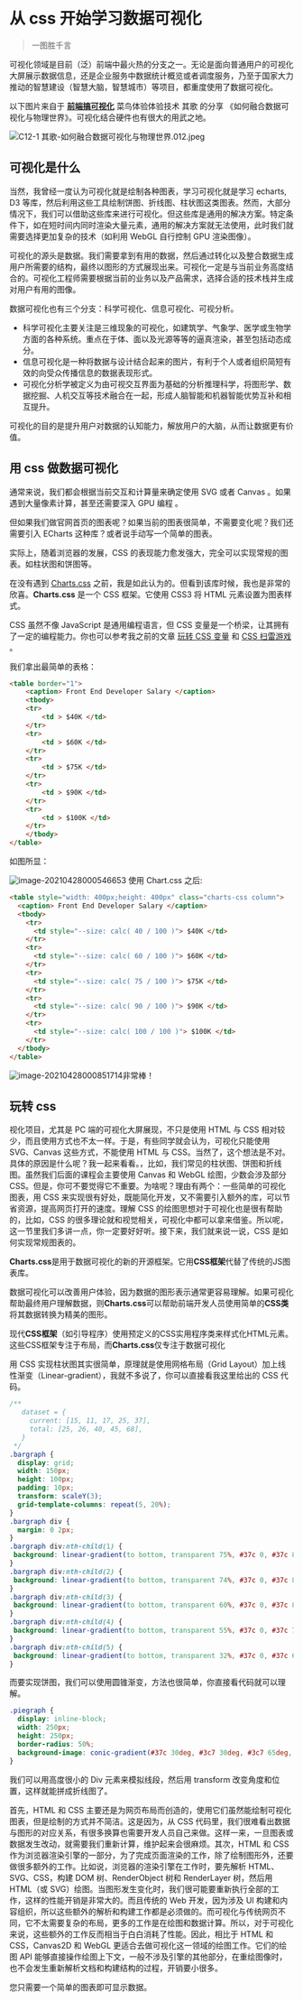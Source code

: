 # 从 css 开始学习数据可视化

> 一图胜千言

可视化领域是目前（泛）前端中最火热的分支之一。无论是面向普通用户的可视化大屏展示数据信息，还是企业服务中数据统计概览或者调度服务，乃至于国家大力推动的智慧建设（智慧大脑，智慧城市）等项目，都重度使用了数据可视化。

以下图片来自于 [**前端搞可视化**](https://www.yuque.com/zaotalk/conf/ot7ia8) 菜鸟体验体验技术 其歌 的分享 《如何融合数据可视化与物理世界》。可视化结合硬件也有很大的用武之地。

![C12-1 其歌-如何融合数据可视化与物理世界.012.jpeg](https://cdn.nlark.com/yuque/0/2020/jpeg/276138/1597038998877-e78452fa-2dda-404f-afea-16b9c2436950.jpeg?x-oss-process=image%2Fresize%2Cw_1300)

## 可视化是什么

当然，我曾经一度认为可视化就是绘制各种图表，学习可视化就是学习 echarts, D3 等库，然后利用这些工具绘制饼图、折线图、柱状图这类图表。然而，大部分情况下，我们可以借助这些库来进行可视化。但这些库是通用的解决方案。特定条件下，如在短时间内同时渲染大量元素，通用的解决方案就无法使用，此时我们就需要选择更加复杂的技术（如利用 WebGL 自行控制 GPU 渲染图像）。

可视化的源头是数据。我们需要拿到有用的数据，然后通过转化以及整合数据生成用户所需要的结构，最终以图形的方式展现出来。可视化一定是与当前业务高度结合的。可视化工程师需要根据当前的业务以及产品需求，选择合适的技术栈并生成对用户有用的图像。

数据可视化也有三个分支：科学可视化、信息可视化、可视分析。

- 科学可视化主要关注是三维现象的可视化，如建筑学、气象学、医学或生物学方面的各种系统。重点在于体、面以及光源等等的逼真渲染，甚至包括动态成分。
- 信息可视化是一种将数据与设计结合起来的图片，有利于个人或者组织简短有效的向受众传播信息的数据表现形式。
- 可视化分析学被定义为由可视交互界面为基础的分析推理科学，将图形学、数据挖掘、人机交互等技术融合在一起，形成人脑智能和机器智能优势互补和相互提升。



可视化的目的是提升用户对数据的认知能力，解放用户的大脑，从而让数据更有价值。

## 用 css 做数据可视化

通常来说，我们都会根据当前交互和计算量来确定使用 SVG 或者 Canvas 。如果遇到大量像素计算，甚至还需要深入 GPU 编程 。

但如果我们做官网首页的图表呢？如果当前的图表很简单，不需要变化呢？我们还需要引入 ECharts 这种库？或者说手动写一个简单的图表。

实际上，随着浏览器的发展，CSS 的表现能力愈发强大，完全可以实现常规的图表。如柱状图和饼图等。







在没有遇到 [Charts.css](https://chartscss.org/) 之前，我是如此认为的。但看到该库时候，我也是非常的欣喜。**Charts.css** 是一个 CSS 框架。它使用 CSS3 将 HTML 元素设置为图表样式。

CSS 虽然不像 JavaScript 是通用编程语言，但 CSS 变量是一个桥梁，让其拥有了一定的编程能力。你也可以参考我之前的文章 [玩转 CSS 变量](https://github.com/wsafight/personBlog/issues/25) 和 [CSS 扫雷游戏](https://propjockey.github.io/css-sweeper/) 。

我们拿出最简单的表格：

```html
<table border="1">
    <caption> Front End Developer Salary </caption>
    <tbody>
    <tr>
        <td > $40K </td>
    </tr>
    <tr>
        <td > $60K </td>
    </tr>
    <tr>
        <td > $75K </td>
    </tr>
    <tr>
        <td > $90K </td>
    </tr>
    <tr>
        <td > $100K </td>
    </tr>
    </tbody>
</table>
```



如图所显：

![image-20210428000546653](C:\Users\wsa\AppData\Roaming\Typora\typora-user-images\image-20210428000546653.png) 使用 Chart.css 之后:

```html
<table style="width: 400px;height: 400px" class="charts-css column">
  <caption> Front End Developer Salary </caption>
  <tbody>
    <tr>
      <td style="--size: calc( 40 / 100 )"> $40K </td>
    </tr>
    <tr>
      <td style="--size: calc( 60 / 100 )"> $60K </td>
    </tr>
    <tr>
      <td style="--size: calc( 75 / 100 )"> $75K </td>
    </tr>
    <tr>
      <td style="--size: calc( 90 / 100 )"> $90K </td>
    </tr>
    <tr>
      <td style="--size: calc( 100 / 100 )"> $100K </td>
    </tr>
  </tbody>
</table>   
```

![image-20210428000851714](C:\Users\wsa\AppData\Roaming\Typora\typora-user-images\image-20210428000851714.png)非常棒！



## 玩转 css



视化项目，尤其是 PC 端的可视化大屏展现，不只是使用 HTML 与 CSS 相对较少，而且使用方式也不太一样。于是，有些同学就会认为，可视化只能使用 SVG、Canvas 这些方式，不能使用 HTML 与 CSS。当然了，这个想法是不对。具体的原因是什么呢？我一起来看看。，比如，我们常见的柱状图、饼图和折线图。虽然我们后面的课程会主要使用 Canvas 和 WebGL 绘图，少数会涉及部分 CSS。但是，你可不要觉得它不重要。为啥呢？理由有两个：一些简单的可视化图表，用 CSS 来实现很有好处，既能简化开发，又不需要引入额外的库，可以节省资源，提高网页打开的速度。理解 CSS 的绘图思想对于可视化也是很有帮助的，比如，CSS 的很多理论就和视觉相关，可视化中都可以拿来借鉴。所以呢，这一节里我们多讲一点，你一定要好好听。接下来，我们就来说一说，CSS 是如何实现常规图表的。



**Charts.css**是用于数据可视化的新的开源框架。它用**CSS框架**代替了传统的JS图表库。

数据可视化可以改善用户体验，因为数据的图形表示通常更容易理解。如果可视化帮助最终用户理解数据，则**Charts.css**可以帮助前端开发人员使用简单的**CSS类**将其数据转换为精美的图形。

现代**CSS框架**（如引导程序）使用预定义的CSS实用程序类来样式化HTML元素。这些CSS框架专注于布局，而**Charts.css**仅专注于数据可视化



用 CSS 实现柱状图其实很简单，原理就是使用网格布局（Grid Layout）加上线性渐变（Linear-gradient），我就不多说了，你可以直接看我这里给出的 CSS 代码。

```css
/**
   dataset = {
     current: [15, 11, 17, 25, 37],
     total: [25, 26, 40, 45, 68],
   }
 */
.bargraph {
  display: grid;
  width: 150px;
  height: 100px;
  padding: 10px;
  transform: scaleY(3);
  grid-template-columns: repeat(5, 20%);
}
.bargraph div {
  margin: 0 2px;
}
.bargraph div:nth-child(1) {
 background: linear-gradient(to bottom, transparent 75%, #37c 0, #37c 85%, #3c7 0);
}
.bargraph div:nth-child(2) {
 background: linear-gradient(to bottom, transparent 74%, #37c 0, #37c 89%, #3c7 0);
}
.bargraph div:nth-child(3) {
 background: linear-gradient(to bottom, transparent 60%, #37c 0, #37c 83%, #3c7 0);
}
.bargraph div:nth-child(4) {
 background: linear-gradient(to bottom, transparent 55%, #37c 0, #37c 75%, #3c7 0);
}
.bargraph div:nth-child(5) {
 background: linear-gradient(to bottom, transparent 32%, #37c 0, #37c 63%, #3c7 0);
}
```



而要实现饼图，我们可以使用圆锥渐变，方法也很简单，你直接看代码就可以理解。

```css
.piegraph {
  display: inline-block;
  width: 250px;
  height: 250px;
  border-radius: 50%;
  background-image: conic-gradient(#37c 30deg, #3c7 30deg, #3c7 65deg, orange 65deg, orange 110deg, #f73 110deg, #f73 200deg, #ccc 200deg);
}
```

我们可以用高度很小的 Div 元素来模拟线段，然后用 transform 改变角度和位置，这样就能拼成折线图了。



首先，HTML 和 CSS 主要还是为网页布局而创造的，使用它们虽然能绘制可视化图表，但是绘制的方式并不简洁。这是因为，从 CSS 代码里，我们很难看出数据与图形的对应关系，有很多换算也需要开发人员自己来做。这样一来，一旦图表或数据发生改动，就需要我们重新计算，维护起来会很麻烦。其次，HTML 和 CSS 作为浏览器渲染引擎的一部分，为了完成页面渲染的工作，除了绘制图形外，还要做很多额外的工作。比如说，浏览器的渲染引擎在工作时，要先解析 HTML、SVG、CSS，构建 DOM 树、RenderObject 树和 RenderLayer 树，然后用 HTML（或 SVG）绘图。当图形发生变化时，我们很可能要重新执行全部的工作，这样的性能开销是非常大的。而且传统的 Web 开发，因为涉及 UI 构建和内容组织，所以这些额外的解析和构建工作都是必须做的。而可视化与传统网页不同，它不太需要复杂的布局，更多的工作是在绘图和数据计算。所以，对于可视化来说，这些额外的工作反而相当于白白消耗了性能。因此，相比于 HTML 和 CSS，Canvas2D 和 WebGL 更适合去做可视化这一领域的绘图工作。它们的绘图 API 能够直接操作绘图上下文，一般不涉及引擎的其他部分，在重绘图像时，也不会发生重新解析文档和构建结构的过程，开销要小很多。

 您只需要一个简单的图表即可显示数据。
